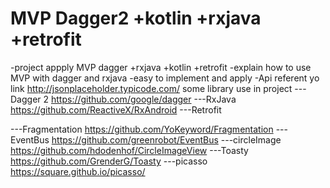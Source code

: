 # MVP Dagger2 +kotlin +rxjava +retrofit 
-project appply  MVP dagger +rxjava +kotlin +retrofit 
-explain how to use MVP with dagger and rxjava
-easy to implement and apply 
-Api referent yo link http://jsonplaceholder.typicode.com/
some library use in project
---Dagger 2
https://github.com/google/dagger
---RxJava
https://github.com/ReactiveX/RxAndroid
---Retrofit

---Fragmentation
https://github.com/YoKeyword/Fragmentation
---EventBus
https://github.com/greenrobot/EventBus
---circleImage
https://github.com/hdodenhof/CircleImageView
---Toasty
https://github.com/GrenderG/Toasty
---picasso
https://square.github.io/picasso/
